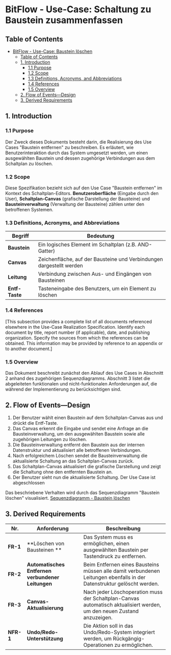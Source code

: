 # BitFlow - Use-Case: Schaltung zu Baustein zusammenfassen

    
## Table of Contents
- [BitFlow - Use-Case: Baustein löschen](#bitflow---use-case-schaltung-zu-baustein-zusammenfassen)
  - [Table of Contents](#table-of-contents)
  - [1. Introduction](#1-introduction)
    - [1.1 Purpose](#11-purpose)
    - [1.2 Scope](#12-scope)
    - [1.3 Definitions, Acronyms, and Abbreviations](#13-definitions-acronyms-and-abbreviations)
    - [1.4 References](#14-references)
    - [1.5 Overview](#15-overview)
  - [2. Flow of Events—Design](#2-flow-of-eventsdesign)
  - [3. Derived Requirements](#3-derived-requirements)



## 1. Introduction

### 1.1 Purpose
Der Zweck dieses Dokuments besteht darin, die Realisierung des Use Cases "Baustein entfernen" zu beschreiben. Es erläutert, wie Benutzerinteraktion durch das System umgesetzt werden, um einen ausgewählten Baustein und dessen zugehörige Verbindungen aus dem Schaltplan zu löschen.

### 1.2 Scope
Diese Spezifikation bezieht sich auf den Use Case "Baustein entfernen" im Kontext des Schaltplan-Editors. 
**Benutzeroberfläche** (Eingabe durch den User), **Schaltplan-Canvas** (grafische Darstellung der Bausteine) und **Bausteinverwaltung** (Verwaltung der Bausteine) zählen unter den betroffenen Systemen.

### 1.3 Definitions, Acronyms, and Abbreviations
| Begriff | Bedeutung |
|---------|-----------|
| **Baustein** | Ein logisches Element im Schaltplan (z.B. AND-Gatter) |
| **Canvas** | Zeichenfläche, auf der Bausteine und Verbindungen dargestellt werden |
| **Leitung** | Verbindung zwischen Aus- und Eingängen von Bausteinen |
| **Entf-Taste** | Tasteneingabe des Benutzers, um ein Element zu löschen |

### 1.4 References
[This subsection provides a complete list of all documents referenced elsewhere in the Use-Case Realization Specification. Identify each document by title, report number (if applicable), date, and publishing organization. Specify the sources from which the references can be obtained. This information may be provided by reference to an appendix or to another document.]

### 1.5 Overview
Das Dokument beschreibt zunächst den Ablauf des Use Cases in Abschnitt 2 anhand des zugehörigen Sequenzdiagramms. Abschnitt 3 listet die abgeleiteten funktionalen und nicht-funktionalen Anforderungen auf, die während der Implementierung zu berücksichtigen sind.

## 2. Flow of Events—Design 
1. Der Benutzer wählt einen Baustein auf dem Schaltplan-Canvas aus und drückt die Entf-Taste.
2. Das Canvas erkennt die Eingabe und sendet eine Anfrage an die Bausteinverwaltung, um den ausgewählten Baustein sowie alle zugehörigen Leitungen zu löschen.
3. Die Bausteinverwaltung entfernt den Baustein aus der internen Datenstruktur und aktualisiert alle betroffenen Verbindungen.
4. Nach erfolgreichem Löschen sendet die Bausteinverwaltung die aktualisierte Schaltung an das Schaltplan-Canvas zurück.
5. Das Schaltplan-Canvas aktualisiert die grafische Darstellung und zeigt die Schaltung ohne den entfernten Baustein an.
6. Der Benutzer sieht nun die aktualisierte Schaltung. Der Use Case ist abgeschlossen

Das beschriebene Verhalten wird durch das Sequenzdiagramm "Baustein löschen" visualisiert. [Sequenzdiagramm - Baustein löschen](https://github.com/SimonJ2222/BitFlow/blob/main/docs/use_cases/software_requirements_specification.md#3112-uc-12--baustein-l%C3%B6schen)

## 3. Derived Requirements
| Nr. | Anforderung | Beschreibung |
|-----|-------------|--------------|
| **FR-1** | **Löschen von Bausteinen ** | Das System muss es ermöglichen, einen ausgewählten Baustein per Tastendruck zu entfernen. |
| **FR-2** | **Automatisches Entfernen verbundener Leitungen** | Beim Entfernen eines Bausteins müssen alle damit verbundenen Leitungen ebenfalls in der Datenstruktur gelöscht werden. |
| **FR-3** | **Canvas-Aktualisierung** | Nach jeder Löschoperation muss der Schaltplan-Canvas automatisch aktualisiert werden, um den neuen Zustand anzuzeigen. |
| **NFR-1** | **Undo/Redo-Unterstützung** | Die Aktion soll in das Undo/Redo-System integriert werden, um Rückgängig-Operationen zu ermöglichen. | 